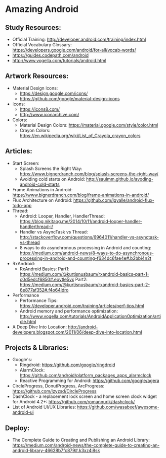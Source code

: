 # Amazing Android
## Study Resources:
* Official Training: http://developer.android.com/training/index.html
* Official Vocabulary Glossary: https://developers.google.com/android/for-all/vocab-words/
* https://guides.codepath.com/android
* http://www.vogella.com/tutorials/android.html

## Artwork Resources:
* Material Design Icons: 
  * https://design.google.com/icons/
  * https://github.com/google/material-design-icons
* Icons: 
  * https://icons8.com/
  * http://www.iconarchive.com/
* Colors:
  * Material Design Colors: https://material.google.com/style/color.html
  * Crayon Colors: https://en.wikipedia.org/wiki/List_of_Crayola_crayon_colors

## Articles:
* Start Screen:
  * Splash Screens the Right Way: https://www.bignerdranch.com/blog/splash-screens-the-right-way/
  * Avoiding cold starts on Android: http://saulmm.github.io/avoding-android-cold-starts
* Frame Animations in Android: https://www.bignerdranch.com/blog/frame-animations-in-android/
* Flux Architecture on Android: https://github.com/lgvalle/android-flux-todo-app
* Thread:
  * Android: Looper, Handler, HandlerThread: https://blog.nikitaog.me/2014/10/11/android-looper-handler-handlerthread-i/
  * Handler vs AsyncTask vs Thread: http://stackoverflow.com/questions/6964011/handler-vs-asynctask-vs-thread
  * 8 ways to do asynchronous processing in Android and counting: https://medium.com/android-news/8-ways-to-do-asynchronous-processing-in-android-and-counting-f634dc6fae4e#.b2bbj4n2t
* RxAndroid:
  * RxAndroid Basics: Part1: https://medium.com/@kurtisnusbaum/rxandroid-basics-part-1-c0d5edcf6850#.eovtle5vx  Part2: https://medium.com/@kurtisnusbaum/rxandroid-basics-part-2-6e877af352#.f4o64ldro
* Performance 
  * Performance Tips: https://developer.android.com/training/articles/perf-tips.html
  * Android memory and performance optimization:  http://www.vogella.com/tutorials/AndroidApplicationOptimization/article.html
* A Deep Dive Into Location: http://android-developers.blogspot.com/2011/06/deep-dive-into-location.html

## Projects & Libraries:
* Google's:
  * Ringdroid: https://github.com/google/ringdroid 
  * AlarmClock: https://github.com/android/platform_packages_apps_alarmclock
  * Reactive Programming for Android: https://github.com/google/agera
* CircleProgress, DonutProgress, ArcProgress: https://github.com/lzyzsd/CircleProgress
* DashClock - a replacement lock screen and home screen clock widget for Android 4.2+: https://github.com/romannurik/dashclock/ 
* List of Android UI/UX Libraries: https://github.com/wasabeef/awesome-android-ui

## Deploy:
* The Complete Guide to Creating and Publishing an Android Library: https://medium.com/android-news/the-complete-guide-to-creating-an-android-library-46628b7fc879#.k3xz4i8sk
